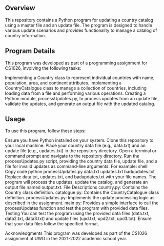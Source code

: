 ## Overview
This repository contains a Python program for updating a country catalog using a master file and an update file. The program is designed to handle various update scenarios and provides functionality to manage a catalog of country information.

## Program Details
This program was developed as part of a programming assignment for CS1026, involving the following tasks:

Implementing a Country class to represent individual countries with name, population, area, and continent attributes.
Implementing a CountryCatalogue class to manage a collection of countries, including loading data from a file and performing various operations.
Creating a Python module, processUpdates.py, to process updates from an update file, validate the updates, and generate an output file with the updated catalog.

## Usage
To use this program, follow these steps:

Ensure you have Python installed on your system.
Clone this repository to your local machine.
Place your country data file (e.g., data.txt) and an update file (e.g., updates.txt) in the repository directory.
Open a terminal or command prompt and navigate to the repository directory.
Run the processUpdates.py script, providing the country data file, update file, and a file for invalid updates as command-line arguments. For example:
shell
Copy code
python processUpdates.py data.txt updates.txt badupdates.txt
Replace data.txt, updates.txt, and badupdates.txt with your file names.
The program will process the updates, update the catalog, and generate an output file named output.txt.
File Descriptions
country.py: Contains the Country class definition.
catalogue.py: Contains the CountryCatalogue class definition.
processUpdates.py: Implements the update processing logic as described in the assignment.
main.py: Provides a simple interface to call the processUpdates function and test the program with provided data files.
Testing
You can test the program using the provided data files (data.txt, data2.txt, data3.txt) and update files (upd.txt, upd2.txt, upd3.txt). Ensure that your data files follow the specified format.

Acknowledgments
This program was developed as part of the CS1026 assignment at UWO in the 2021-2022 academic school year.
